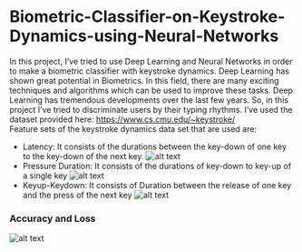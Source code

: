 # Biometric-Classifier-on-Keystroke-Dynamics-using-Neural-Networks

In this project, I’ve tried to use Deep Learning and Neural Networks in order to make a biometric classifier with keystroke dynamics. 
Deep Learning has shown great potential in Biometrics. In this field, there are many exciting techniques and algorithms which can be used to improve these tasks. Deep Learning has tremendous developments over the last few years. So, in this project I’ve tried to discriminate users by their typing rhythms.
I’ve used the dataset provided here: https://www.cs.cmu.edu/~keystroke/ <br />
Feature sets of the keystroke dynamics data set that are used are:
-	Latency: It consists of the durations between the key-down of one key to the key-down of the next key.
![alt text](https://s17.picofile.com/file/8429691942/1.png)
-	Pressure Duration: It consists of the durations of key-down to key-up of a single key
![alt text](https://s16.picofile.com/file/8429692092/2.png)
-	Keyup-Keydown: It consists of Duration between the release of one key and the press of the next key
![alt text](https://s16.picofile.com/file/8429692176/3.png)

### Accuracy and Loss 
![alt text](https://s16.picofile.com/file/8429692418/1111.png)

